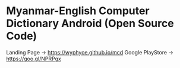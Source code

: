 Myanmar-English Computer Dictionary Android (Open Source Code)
====
Landing Page -> https://wyphyoe.github.io/mcd
Google PlayStore -> https://goo.gl/NPRPgx
